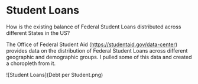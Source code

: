 # Student Loans

How is the existing balance of Federal Student Loans distributed across different States in the US?

The Office of Federal Student Aid (https://studentaid.gov/data-center) provides data on the distribution of Federal Student Loans across different geographic and demographic groups.
I pulled some of this data and created a choropleth from it.

![Student Loans](Debt per Student.png)
